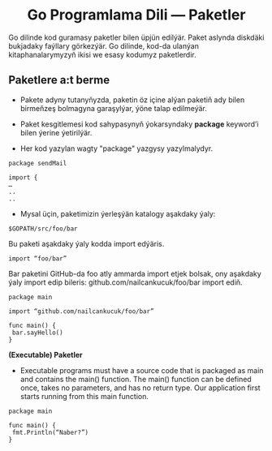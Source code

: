 # <div align="center">Go Programlama Dili — Paketler</div>

Go dilinde kod guramasy paketler bilen üpjün edilýär. Paket aslynda diskdäki bukjadaky faýllary görkezýär. Go dilinde, kod-da ulanýan kitaphanalarymyzyň ikisi we esasy kodumyz paketlerdir.

## Paketlere a:t berme

- Pakete adyny tutanyňyzda, paketin öz içine alýan paketiň ady bilen birmeňzeş bolmagyna garaşylýar, ýöne talap edilmeýär.
- Paket kesgitlemesi kod sahypasynyň ýokarsyndaky <strong>package</strong> keyword’i  bilen ýerine ýetirilýär.

- Her kod yazylan wagty "package" yazgysy yazylmalydyr.

```
package sendMail

import {
…
..
..

```

- Mysal üçin, paketimizin ýerleşýän katalogy aşakdaky ýaly:

```
$GOPATH/src/foo/bar
```

Bu paketi aşakdaky ýaly kodda import edýäris.

```
import “foo/bar”
```
Bar paketini GitHub-da foo atly ammarda import etjek bolsak, ony aşakdaky ýaly import edip bileris:
github.com/nailcankucuk/foo/bar import ediň.

```
package main

import “github.com/nailcankucuk/foo/bar”

func main() {
 bar.sayHello()
}
```

<strong>(Executable) Paketler</strong>

- Executable programs must have a source code that is packaged as main and contains the main() function. The main() function can be defined once, takes no parameters, and has no return type. Our application first starts running from this main function.


```
package main

func main() {
 fmt.Println(“Naber?”)
}
```
